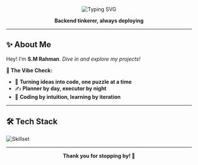 <div align="center">

<img src="https://readme-typing-svg.demolab.com?font=Fira+Code&size=26&pause=1000&width=650&height=85&lines=SM+Rahman+here+%7C+aka+Sam;Debugging+life+one+dataset+at+a+time" alt="Typing SVG" />
<p><strong>Backend tinkerer, always deploying</strong></p>
</div>

---

## ✨ About Me

Hey! I'm **S.M Rahman**. *Dive in and explore my projects!*


**🎯 The Vibe Check:**  
- 🧠 **Turning ideas into code, one puzzle at a time**  
- ✍️ **Planner by day, executor by night**  
- 🔄 **Coding by intuition, learning by iteration**  

---

## 🛠️ Tech Stack
 
![Skillset](https://skillicons.dev/icons?i=c,py,html,css,js,mysql,fastapi,git,vercel)

---

<div align="center">
  <p><strong>Thank you for stopping by! 💫</strong></p>
</div>
